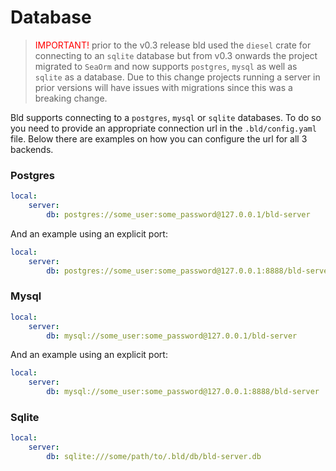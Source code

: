 # Database

> <span style="color:red">IMPORTANT!</span> prior to the v0.3 release bld used the `diesel` crate for connecting to an `sqlite` database but from v0.3 onwards the project migrated to `SeaOrm` and now supports `postgres`, `mysql` as well as `sqlite` as a database. Due to this change projects running a server in prior versions will have issues with migrations since this was a breaking change.

Bld supports connecting to a `postgres`, `mysql` or `sqlite` databases. To do so you need to provide an appropriate connection url in the `.bld/config.yaml` file. Below there are examples on how you can configure the url for all 3 backends.

### Postgres
```yaml
local:
    server:
        db: postgres://some_user:some_password@127.0.0.1/bld-server
```

And an example using an explicit port:
```yaml
local:
    server:
        db: postgres://some_user:some_password@127.0.0.1:8888/bld-server
```

### Mysql
```yaml
local:
    server:
        db: mysql://some_user:some_password@127.0.0.1/bld-server
```

And an example using an explicit port:
```yaml
local:
    server:
        db: mysql://some_user:some_password@127.0.0.1:8888/bld-server
```

### Sqlite
```yaml
local:
    server:
        db: sqlite:///some/path/to/.bld/db/bld-server.db
```
